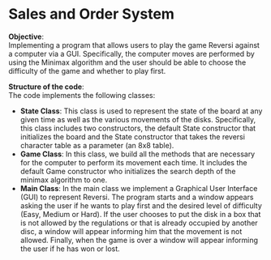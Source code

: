 # Sales and Order System

**Objective**:  
Implementing a program that allows users to play the game Reversi against a computer via a GUI. Specifically, the computer moves are performed by using the Minimax algorithm and the user should be able to choose the difficulty of the game and whether to play first.

**Structure of the code**:  
The code implements the following classes:

* **State Class**: This class is used to represent the state of the board at any given time as well as the various movements of the disks. Specifically, this class includes two constructors, the default State constructor that initializes the board and the State constructor that takes the reversi character table as a parameter (an 8x8 table).
* **Game Class**: In this class, we build all the methods that are necessary for the computer to perform its movement each time. It includes the default Game constructor who initializes the search depth of the minimax algorithm to one. 
* **Main Class**: In the main class we implement a Graphical User Interface (GUI) to represent Reversi. The program starts and a window appears asking the user if he wants to play first and the desired level of difficulty (Easy, Medium or Hard). If the user chooses to put the disk in a box that is not allowed by the regulations or that is already occupied by another disc, a window will appear informing him that the movement is not allowed. Finally, when the game is over a window will appear informing the user if he has won or lost.
